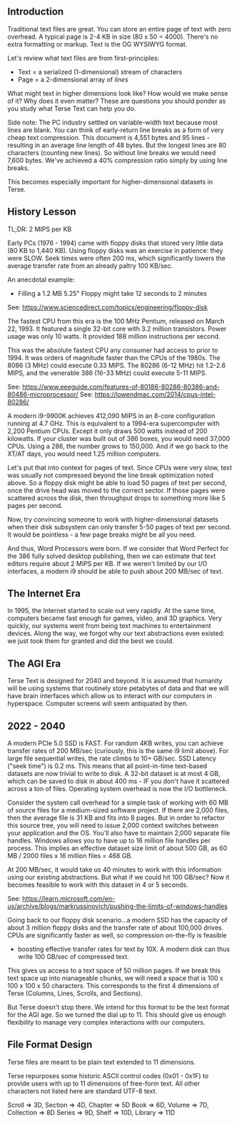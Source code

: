 Introduction
------------                                                               
Traditional text files are great. You can store an entire page of text with
zero overhead. A typical page is 2-4 KB in size (80 x 50 = 4000). There's
no extra formatting or markup. Text is the OG WYSIWYG format.

Let's review what text files are from first-principles:
* Text = a serialized (1-dimensional) stream of characters
* Page = a 2-dimensional array of _lines_

What might text in higher dimensions look like? How would we make sense of
it? Why does it even matter? These are questions you should ponder as you
study what Terse Text can help you do.

Side note: The PC industry settled on variable-width text because most lines
are blank. You can think of early-return line breaks as a form of very cheap
text compression. This document is 4,551 bytes and 95 lines - resulting in
an average line length of 48 bytes. But the longest lines are 80 characters
(counting new lines). So without line breaks we would need 7,600 bytes. We've
achieved a 40% compression ratio simply by using line breaks.

This becomes especially important for higher-dimensional datasets in Terse.

History Lesson
--------------
TL;DR: 2 MIPS per KB

Early PCs (1976 - 1994) came with floppy disks that stored very little data
(80 KB to 1,440 KB). Using floppy disks was an exercise in patience: they
were SLOW. Seek times were often 200 ms, which significantly lowers the
average transfer rate from an already paltry 100 KB/sec.

An anecdotal example:
 * Filling a 1.2 MB 5.25" Floppy might take 12 seconds to 2 minutes

See: https://www.sciencedirect.com/topics/engineering/floppy-disk

The fastest CPU from this era is the 100 MHz Pentium, released on March 22,
1993. It featured a single 32-bit core with 3.2 million transistors. Power
usage was only 10 watts. It provided 188 million instructions per second.

This was the absolute fastest CPU any consumer had access to prior to 1994.
It was orders of magnitude faster than the CPUs of the 1980s. The
8086 (3 MHz) could execute 0.33 MIPS. The 80286 (6-12 MHz) hit 1.2-2.6 MIPS,
and the venerable 386 (16-33 MHz) could execute 5-11 MIPS.

See: https://www.eeeguide.com/features-of-80186-80286-80386-and-80486-microprocessor/
See: https://lowendmac.com/2014/cpus-intel-80286/

A modern i9-9900K achieves 412,090 MIPS in an 8-core configuration running
at 4.7 GHz. This is equivalent to a 1994-era supercomputer with 2,200
Pentium CPUs. Except it only draws 500 watts instead of 200 kilowatts. If
your cluster was built out of 386 boxes, you would need 37,000 CPUs. Using
a 286, the number grows to 150,000. And if we go back to the XT/AT days, you
would need 1.25 million computers.

Let's put that into context for pages of text. Since CPUs were very slow,
text was usually not compressed beyond the line break optimization noted
above. So a floppy disk might be able to load 50 pages of text per second,
once the drive head was moved to the correct sector. If those pages were
scattered across the disk, then throughput drops to something more like 5
pages per second.

Now, try convincing someone to work with higher-dimensional datasets
when their disk subsystem can only transfer 5-50 pages of text per
second. It would be pointless - a few page breaks might be all you need.

And thus, Word Processors were born. If we consider that Word Perfect for
the 386 fully solved desktop publishing, then we can estimate that text
editors require about 2 MIPS per KB. If we weren't limited by our I/O
interfaces, a modern i9 should be able to push about 200 MB/sec of text.

The Internet Era
----------------
In 1995, the Internet started to scale out very rapidly. At the same time,
computers became fast enough for games, video, and 3D graphics. Very
quickly, our systems went from being text machines to entertainment devices.
Along the way, we forgot why our text abstractions even existed: we just
took them for granted and did the best we could.

The AGI Era
-----------
Terse Text is designed for 2040 and beyond. It is assumed that humanity will
be using systems that routinely store petabytes of data and that we will
have brain interfaces which allow us to interact with our computers in
hyperspace. Computer screens will seem antiquated by then.

2022 - 2040
-----------
A modern PCIe 5.0 SSD is FAST. For random 4KB writes, you can achieve
transfer rates of 200 MB/sec (curiously, this is the same i9 limit above).
For large file sequential writes, the rate climbs to 10+ GB/sec. SSD Latency
("seek time") is 0.2 ms. This means that all point-in-time text-based
datasets are now trivial to write to disk. A 32-bit dataset is at most 4 GB,
which can be saved to disk in about 400 ms - IF you don't have it scattered
across a ton of files. Operating system overhead is now the I/O bottleneck.

Consider the system call overhead for a simple task of working with 60 MB
of source files for a medium-sized software project. If there are 2,000
files, then the average file is 31 KB and fits into 8 pages. But in order
to refactor this source tree, you will need to issue 2,000 context switches
between your application and the OS. You'll also have to maintain 2,000
separate file handles. Windows allows you to have up to 16 million file
handles per process. This implies an effective dataset size limit of about 500 GB, as
60 MB / 2000 files x 16 million files = 468 GB.

At 200 MB/sec, it would take us 40 minutes to work with this information
using our existing abstractions. But what if we could hit 100 GB/sec? Now it
becomes feasible to work with this dataset in 4 or 5 seconds.

See: https://learn.microsoft.com/en-us/archive/blogs/markrussinovich/pushing-the-limits-of-windows-handles

Going back to our floppy disk scenario...a modern SSD has the capacity of
about 3 million floppy disks and the transfer rate of about 100,000 drives.
CPUs are significantly faster as well, so compression on-the-fly is feasible
- boosting effective transfer rates for text by 10X. A modern disk can thus
write 100 GB/sec of compressed text.

This gives us access to a text space of 50 million pages. If we break this
text space up into manageable chunks, we will need a space that is 100 x 100
x 100 x 50 characters. This corresponds to the first 4 dimensions of Terse
(Columns, Lines, Scrolls, and Sections).

But Terse doesn't stop there. We intend for this format to be the text
format for the AGI age. So we turned the dial up to 11. This should give us
enough flexibility to manage very complex interactions with our computers.

File Format Design
------------------
Terse files are meant to be plain text extended to 11 dimensions.

Terse repurposes some historic ASCII control codes (0x01 - 0x1F) to provide
users with up to 11 dimensions of free-form text. All other characters not
listed here are standard UTF-8 text.

Scroll => 3D, Section => 4D,  Chapter    => 5D
Book   => 6D, Volume  => 7D,  Collection => 8D
Series => 9D, Shelf   => 10D, Library    => 11D
